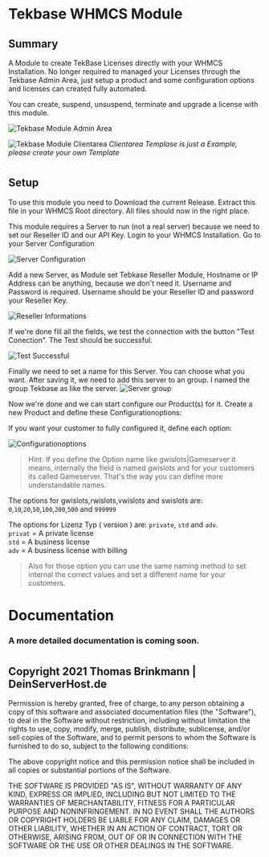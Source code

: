# Tekbase WHMCS Module

## Summary
A Module to create TekBase Licenses directly with your WHMCS Installation. No longer required to managed your Licenses through the Tekbase Admin Area, just setup a product and some configuration options and licenses can created fully automated. 

You can create, suspend, unsuspend, terminate and upgrade a license with this module.

![Tekbase Module Admin Area](https://img.dsh.gg/DSH-GW02-HGQjTeNmfZ-15-08-2021-12-01PM.png)

![Tekbase Module Clientarea](https://img.dsh.gg/DSH-GW02-QvG6R6i6M8-15-08-2021-04-26PM.png)
*Clientarea Templase is just a Example, please create your own Template*
#

## Setup

To use this module you need to Download the current Release. Extract this file in your WHMCS Root directory.
All files should now in the right place.

This module requires a Server to run (not a real server) because we need to set our Reseller ID and our API Key. 
Login to your WHMCS Installation. Go to your Server Configuration

![Server Configuration](https://img.dsh.gg/DSH-GW02-kzJ35JQRKL-15-08-2021-04-31PM.png)

Add a new Server, as Module set Tebkase Reseller Module, Hostname or IP Address can be anything, because we don't need it. 
Username and Password is required. Username should be your Reseller ID and password your Reseller Key.

![Reseller Informations](https://img.dsh.gg/DSH-GW02-dRcTZSWfRI-15-08-2021-04-36PM.png)

If we're done fill all the fields, we test the connection with the button "Test Conection". 
The Test should be successful.   
      
![Test Successful](https://img.dsh.gg/DSH-GW02-hCctVuvjkO-15-08-2021-04-46PM.png)

Finally we need to set a name for this Server. 
You can choose what you want. After saving it, we need to add this server to an group.
I named the group Tekbase as like the server. 
![Server group](https://img.dsh.gg/DSH-GW02-8KD5sLSc3G-15-08-2021-04-48PM.png) 

Now we're done and we can start configure our Product(s) for it. Create a new Product and define these Configurationoptions:

If you want your customer to fully configured it, define each option:

![Configurationoptions](https://img.dsh.gg/DSH-GW02-vZYvi1NMsH-15-08-2021-04-50PM.png)

>Hint: If you define the Option name like gwislots|Gameserver it means, internally the field is named gwislots and for your customers its called Gameserver. That's the way you can define more understandable names.

The options for gwislots,rwislots,vwislots and swislots are:
``0``,``10``,``20``,``50``,``100``,``200``,``500`` and ``999999``

The options for Lizenz Typ ( version ) are: ``private``, ``std`` and ``adv``.  
``privat`` = A private license   
``std`` = A business license  
``adv`` = A business license with billing

>Also for those option you can use the same naming method to set internal the correct values and set a different name for your customers.
#

# Documentation 
### A more detailed documentation is coming soon.

#


## Copyright 2021 Thomas Brinkmann | DeinServerHost.de 
  
Permission is hereby granted, free of charge, to any person obtaining a copy of this software and associated documentation files (the "Software"), to deal in the Software without restriction, including without limitation the rights to use, copy, modify, merge, publish, distribute, sublicense, and/or sell copies of the Software, and to permit persons to whom the Software is furnished to do so, subject to the following conditions:

The above copyright notice and this permission notice shall be included in all copies or substantial portions of the Software.

THE SOFTWARE IS PROVIDED "AS IS", WITHOUT WARRANTY OF ANY KIND, EXPRESS OR IMPLIED, INCLUDING BUT NOT LIMITED TO THE WARRANTIES OF MERCHANTABILITY, FITNESS FOR A PARTICULAR PURPOSE AND NONINFRINGEMENT. IN NO EVENT SHALL THE AUTHORS OR COPYRIGHT HOLDERS BE LIABLE FOR ANY CLAIM, DAMAGES OR OTHER LIABILITY, WHETHER IN AN ACTION OF CONTRACT, TORT OR OTHERWISE, ARISING FROM, OUT OF OR IN CONNECTION WITH THE SOFTWARE OR THE USE OR OTHER DEALINGS IN THE SOFTWARE.